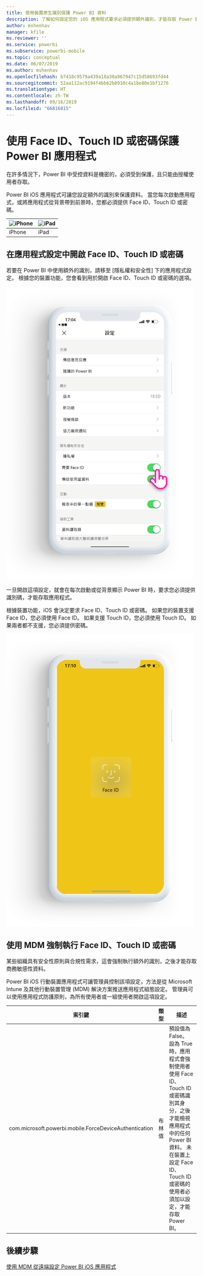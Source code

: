 ```yaml
---
title: 使用裝置原生識別保護 Power BI 資料
description: 了解如何設定您的 iOS 應用程式要求必須提供額外識別，才能存取 Power BI 資料
author: mshenhav
manager: kfile
ms.reviewer: ''
ms.service: powerbi
ms.subservice: powerbi-mobile
ms.topic: conceptual
ms.date: 06/07/2019
ms.author: mshenhav
ms.openlocfilehash: b7418c9579a439a18a30a967947c15d58693fd44
ms.sourcegitcommit: 52aa112ac9194f4bb62b0910c4a1be80e1bf1276
ms.translationtype: HT
ms.contentlocale: zh-TW
ms.lasthandoff: 09/16/2019
ms.locfileid: "66816815"
---
```

# <a name="protect-power-bi-app-with-face-id-touch-id-or-passcode"></a>使用 Face ID、Touch ID 或密碼保護 Power BI 應用程式 

在許多情況下，Power BI 中受控資料是機密的，必須受到保護，且只能由授權使用者存取。 

Power BI iOS 應用程式可讓您設定額外的識別來保護資料。 當您每次啟動應用程式，或將應用程式從背景帶到前景時，您都必須提供 Face ID、Touch ID 或密碼。

| ![iPhone](./media/tutorial-mobile-apps-ios-qna/iphone-logo-50-px.png) | ![iPad](./media/tutorial-mobile-apps-ios-qna/ipad-logo-50-px.png) |
|:--- |:--- |
| iPhone |iPad |

## <a name="turn-on-face-id-touch-id-or-passcode-in-app-setting"></a>在應用程式設定中開啟 Face ID、Touch ID 或密碼

若要在 Power BI 中使用額外的識別，請移至 [隱私權和安全性]  下的應用程式設定。 根據您的裝置功能，您會看到用於開啟 Face ID、Touch ID 或密碼的選項。

![Power BI iOS 應用程式設定頁面](./media/mobile-ios-native-secure-access/mobile-ios-native-secured-setting.png)

一旦開啟這項設定，就會在每次啟動或從背景顯示 Power BI 時，要求您必須提供識別碼，才能存取應用程式。 

根據裝置功能，iOS 會決定要求 Face ID、Touch ID 或密碼。 如果您的裝置支援 Face ID，您必須使用 Face ID。 如果支援 Touch ID，您必須使用 Touch ID。 如果兩者都不支援，您必須提供密碼。

![Power BI iOS Face ID](./media/mobile-ios-native-secure-access/mobile-ios-native-secured-faceid.png)

## <a name="use-mdm-to-enforce-face-id-touch-id-or-passcode"></a>使用 MDM 強制執行 Face ID、Touch ID 或密碼

某些組織具有安全性原則與合規性需求，這會強制執行額外的識別，之後才能存取商務敏感性資料。 

Power BI iOS 行動裝置應用程式可讓管理員控制該項設定，方法是從 Microsoft Intune 及其他行動裝置管理 (MDM) 解決方案推送應用程式組態設定。 管理員可以使用應用程式防護原則，為所有使用者或一組使用者開啟這項設定。

|索引鍵  |類型  |描述  |
|---------|---------|---------|
| com.microsoft.powerbi.mobile.ForceDeviceAuthentication | 布林值 | 預設值為 False。 <br>設為 True 時，應用程式會強制使用者使用 Face ID、Touch ID 或密碼識別其身分，之後才能檢視應用程式中的任何 Power BI 資料。 未在裝置上設定 Face ID、Touch ID 或密碼的使用者必須加以設定，才能存取 Power BI。  |

## <a name="next-steps"></a>後續步驟

[使用 MDM 從遠端設定 Power BI iOS 應用程式](mobile-app-configuration.md)
